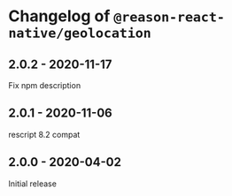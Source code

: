 # Changelog of `@reason-react-native/geolocation`

## 2.0.2 - 2020-11-17

Fix npm description

## 2.0.1 - 2020-11-06

rescript 8.2 compat

## 2.0.0 - 2020-04-02

Initial release

